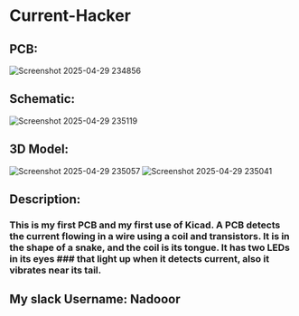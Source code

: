 # Current-Hacker
## PCB:
![Screenshot 2025-04-29 234856](https://github.com/user-attachments/assets/4247d259-6a3a-4e77-9176-22a9ff43f72a)
## Schematic:
![Screenshot 2025-04-29 235119](https://github.com/user-attachments/assets/311754a8-dba8-443c-adf8-f58b4f337deb)
## 3D Model:
![Screenshot 2025-04-29 235057](https://github.com/user-attachments/assets/255d09fc-8898-414a-b44a-5cbec17763c6)
![Screenshot 2025-04-29 235041](https://github.com/user-attachments/assets/a513b48e-3b75-4eb4-9c06-0266c4081939)
## Description:
### This is my first PCB and my first use of Kicad. A PCB detects the current flowing in a wire using a coil and transistors. It is in the shape of a snake, and the coil is its tongue. It has two LEDs in its eyes ### that light up when it detects current, also it vibrates near its tail.
## My slack Username: Nadooor

